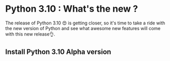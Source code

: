 # Python 3.10 : What's the new ?
The release of Python 3.10 😍 is getting closer, so it's time to take a ride with the new version of Python and see what awesome new features will come with this new release👌.

## Install Python 3.10 Alpha version


